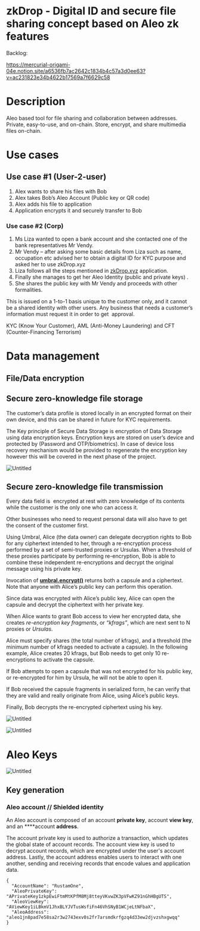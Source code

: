 # zkDrop - Digital ID and secure file sharing concept based on Aleo zk features

Backlog:

https://mercurial-origami-04e.notion.site/a6536fb7ac2642c1834b4c57a3d0ee63?v=ac231823e34b4622b17569a7f6629c58

# Description

Aleo based tool for file sharing and collaboration between addresses. Private, easy-to-use, and on-chain. Store, encrypt, and share multimedia files on-chain.

# Use cases

## Use case #1 (User-2-user)

1. Alex wants to share his files with Bob
2. Alex takes Bob’s Aleo Account (Public key or QR code)
3. Alex adds his file to application
4. Application encrypts it and securely transfer to Bob

### Use case #2 (Corp)

1. Ms Liza wanted to open a bank account and she contacted one of the bank representatives Mr Vendy.
2. Mr Vendy – after asking some basic details from Liza such as name, occupation etc advised her to obtain a digital ID for KYC purpose and asked her to use zkDrop.xyz
3. Liza follows all the steps mentioned in [zkDrop.xyz](http://zkDrop.xyz) application.
4. Finally she manages to get her Aleo Identity (public and private keys) .
5. She shares the public key with Mr Vendy and proceeds with other formalities.

This is issued on a 1-to-1 basis unique to the customer only, and it cannot be a shared identity with other users. Any business that needs a customer’s information must request it in order to get  approval.

KYC (Know Your Customer), AML (Anti-Money Laundering) and CFT (Counter-Financing Terrorism)

# Data management

## File/Data encryption


## Secure zero-knowledge file storage

The customer’s data profile is stored locally in an encrypted format on their own device, and this can be shared in future for KYC requirements.

The Key principle of Secure Data Storage is encryption of Data Storage using data encryption keys. Encryption keys are stored on user’s device and protected by (Password and OTP/biometrics). In case of device loss recovery mechanism would be provided to regenerate the encryption key however this will be covered in the next phase of the project.

![Untitled](https://s3-us-west-2.amazonaws.com/secure.notion-static.com/f319c33a-3fe6-410e-9117-387b68d98725/Untitled.png)

## Secure zero-knowledge file transmission

Every data field is  encrypted at rest with zero knowledge of its contents while the customer is the only one who can access it.

Other businesses who need to request personal data will also have to get the consent of the customer first.

Using Umbral, Alice (the data owner) can delegate decryption rights to Bob for any ciphertext intended to her, through a re-encryption process performed by a set of semi-trusted proxies or Ursulas. When a threshold of these proxies participate by performing re-encryption, Bob is able to combine these independent re-encryptions and decrypt the original message using his private key.

Invocation of **[umbral.encrypt()](https://pyumbral.readthedocs.io/en/latest/api.html#umbral.encrypt)** returns both a capsule and a ciphertext. Note that anyone with Alice’s public key can perform this operation.

Since data was encrypted with Alice’s public key, Alice can open the capsule and decrypt the ciphertext with her private key.

When Alice wants to grant Bob access to view her encrypted data, she creates *re-encryption key fragments*, or *“kfrags”*, which are next sent to N proxies or *Ursulas*.

Alice must specify shares (the total number of kfrags), and a threshold (the minimum number of kfrags needed to activate a capsule). In the following example, Alice creates 20 kfrags, but Bob needs to get only 10 re-encryptions to activate the capsule.

If Bob attempts to open a capsule that was not encrypted for his public key, or re-encrypted for him by Ursula, he will not be able to open it.

If Bob received the capsule fragments in serialized form, he can verify that they are valid and really originate from Alice, using Alice’s public keys.

Finally, Bob decrypts the re-encrypted ciphertext using his key.

![Untitled](https://s3-us-west-2.amazonaws.com/secure.notion-static.com/5a9ff691-0d18-420d-bd12-f5c1f5264a0e/Untitled.png)

![Untitled](https://s3-us-west-2.amazonaws.com/secure.notion-static.com/07771391-3e61-40f8-bc14-1e40f9bed2f3/Untitled.png)

# Aleo Keys

![Untitled](https://s3-us-west-2.amazonaws.com/secure.notion-static.com/17d63290-3082-4f5b-8a76-ff360ea6e873/Untitled.png)

## Key generation

### Aleo account // Shielded identity

An Aleo account is composed of an account **private key**, account **view key**, and an ****account **address**.

The account private key is used to authorize a transaction, which updates the global state of account records. The account view key is used to decrypt account records, which are encrypted under the user's account address. Lastly, the account address enables users to interact with one another, sending and receiving records that encode values and application data.

```
{
  "AccountName": "RustamOne",
  "AleoPrivateKey": "APrivateKey1zkpEwiFtmMtKPfM8Mj8tteyVKvwZK3pVFwKZ91nGhHBgUTS",
  "AleoViewKey": "AViewKey1iLBkmV1JhxBLYJVTusWsfiFn46VhSNyB1WCjeLtNFbaX",
  "AleoAddress": "aleo1jn8pad7e58sa2r3w2743exv0s2fr7arsmdkrfgzq4d33ew2djvzshxgwqq"
}
```
